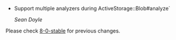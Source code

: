 *   Support multiple analyzers during ActiveStorage::Blob#analyze`

    *Sean Doyle*

Please check [8-0-stable](https://github.com/rails/rails/blob/8-0-stable/activestorage/CHANGELOG.md) for previous changes.
